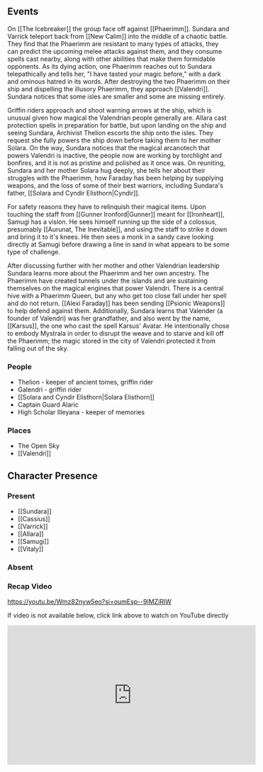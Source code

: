 ## Events
On [[The Icebreaker]] the group face off against [[Phaerimm]]. Sundara and Varrick teleport back from [[New Calim]] into the middle of a chaotic battle. They find that the Phaerimm are resistant to many types of attacks, they can predict the upcoming melee attacks against them, and they consume spells cast nearby, along with other abilities that make them formidable opponents. As its dying action, one Phaerimm reaches out to Sundara telepathically and tells her, "I have tasted your magic before," with a dark and ominous hatred in its words. After destroying the two Phaerimm on their ship and dispelling the illusory Phaerimm, they approach [[Valendri]]. Sundara notices that some isles are smaller and some are missing entirely.

Griffin riders approach and shoot warning arrows at the ship, which is unusual given how magical the Valendrian people generally are. Allara cast protection spells in preparation for battle, but upon landing on the ship and seeing Sundara, Archivist Thelion escorts the ship onto the isles. They request she fully powers the ship down before taking them to her mother Solara. On the way, Sundara notices that the magical arcanotech that powers Valendri is inactive, the people now are working by torchlight and bonfires, and it is not as pristine and polished as it once was. On reuniting, Sundara and her mother Solara hug deeply, she tells her about their struggles with the Phaerimm, how Faraday has been helping by supplying weapons, and the loss of some of their best warriors, including Sundara's father, [[Solara and Cyndir Elisthorn|Cyndir]]. 

For safety reasons they have to relinquish their magical items. Upon touching the staff from [[Gunner Ironford|Gunner]] meant for [[Ironheart]], Samugi has a vision. He sees himself running up the side of a colossus, presumably [[Aurunat, The Inevitable]], and using the staff to strike it down and bring it to it's knees. He then sees a monk in a sandy cave looking directly at Samugi before drawing a line in sand in what appears to be some type of challenge.

After discussing further with her mother and other Valendrian leadership Sundara learns more about the Phaerimm and her own ancestry. The Phaerimm have created tunnels under the islands and are sustaining themselves on the magical engines that power Valendri. There is a central hive with a Phaerimm Queen, but any who get too close fall under her spell and do not return. [[Alexi Faraday]] has been sending [[Psionic Weapons]] to help defend against them. Additionally, Sundara learns that Valender (a founder of Valendri) was her grandfather, and also went by the name, [[Karsus]], the one who cast the spell Karsus' Avatar. He intentionally chose to embody Mystrala in order to disrupt the weave and to starve and kill off the Phaerimm; the magic stored in the city of Valendri protected it from falling out of the sky. 

### People
- Thelion - keeper of ancient tomes, griffin rider
- Galendri - griffin rider
- [[Solara and Cyndir Elisthorn|Solara Elisthorn]]
- Captain Guard Alaric
- High Scholar Illeyana - keeper of memories

### Places 
- The Open Sky
- [[Valendri]]

## Character Presence 
### Present
- [[Sundara]] 
- [[Cassius]] 
- [[Varrick]] 
- [[Allara]] 
- [[Samugi]] 
- [[Vitaly]] 
### Absent


### Recap Video
https://youtu.be/Wmz82nyw5eo?si=oumEsp--9lMZiRIW

If video is not available below, click link above to watch on YouTube directly

<iframe width="560" height="315" src="https://www.youtube.com/embed/Wmz82nyw5eo?si=hrX9JNd35S9rUH0Q" title="YouTube video player" frameborder="0" allow="accelerometer; autoplay; clipboard-write; encrypted-media; gyroscope; picture-in-picture; web-share" referrerpolicy="strict-origin-when-cross-origin" allowfullscreen></iframe> 